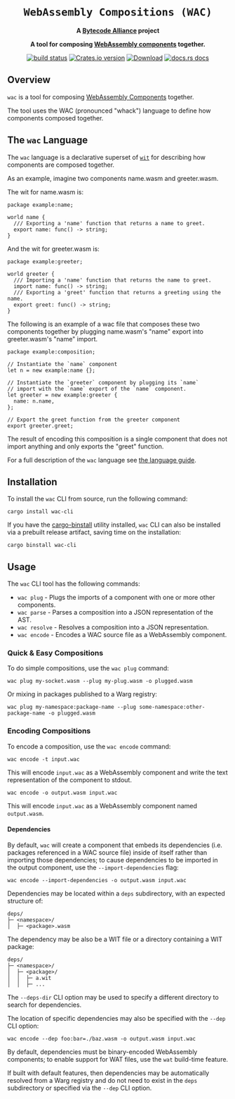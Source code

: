 <div align="center">
  <h1><code>WebAssembly Compositions (WAC)</code></h1>

<strong>A <a href="https://bytecodealliance.org/">Bytecode Alliance</a> project</strong>

  <p>
    <strong>A tool for composing <a href="https://github.com/WebAssembly/component-model/">WebAssembly components</a> together.</strong>
  </p>

  <p>
    <a href="https://github.com/bytecodealliance/wac/actions?query=workflow%3ACI"><img src="https://github.com/bytecodealliance/wac/workflows/CI/badge.svg" alt="build status" /></a>
    <a href="https://crates.io/crates/wac-parser"><img src="https://img.shields.io/crates/v/wac-cli.svg?style=flat-square" alt="Crates.io version" /></a>
    <a href="https://crates.io/crates/wac-cli"><img src="https://img.shields.io/crates/d/wac-cli.svg?style=flat-square" alt="Download" /></a>
    <a href="https://docs.rs/wac-parser/"><img src="https://img.shields.io/badge/docs-latest-blue.svg?style=flat-square" alt="docs.rs docs" /></a>
  </p>
</div>

## Overview

`wac` is a tool for composing [WebAssembly Components](https://github.com/WebAssembly/component-model)
together.

The tool uses the WAC (pronounced "whack") language to define how components
composed together.

## The `wac` Language

The `wac` language is a declarative superset of [`wit`](https://component-model.bytecodealliance.org/design/wit.html) 
for describing how components are composed together.

As an example, imagine two components name.wasm and greeter.wasm.

The wit for name.wasm is:

```wit
package example:name;

world name {
  /// Exporting a 'name' function that returns a name to greet.
  export name: func() -> string;
}
```

And the wit for greeter.wasm is:

```wit
package example:greeter;

world greeter {
  /// Importing a 'name' function that returns the name to greet.
  import name: func() -> string;
  /// Exporting a 'greet' function that returns a greeting using the name.
  export greet: func() -> string;
}
```

The following is an example of a wac file that composes these two components together 
by plugging name.wasm's "name" export into greeter.wasm's "name" import.

```wac
package example:composition;

// Instantiate the `name` component
let n = new example:name {};

// Instantiate the `greeter` component by plugging its `name`
// import with the `name` export of the `name` component.
let greeter = new example:greeter {
  name: n.name,
};

// Export the greet function from the greeter component
export greeter.greet;
```

The result of encoding this composition is a single component that
does not import anything and only exports the "greet" function.

For a full description of the `wac` language see [the language guide](LANGUAGE.md).

## Installation

To install the `wac` CLI from source, run the following command:

```
cargo install wac-cli
```

If you have the [cargo-binstall](https://github.com/cargo-bins/cargo-binstall)
utility installed, `wac` CLI can also be installed via a prebuilt
release artifact, saving time on the installation:

```
cargo binstall wac-cli
```

## Usage

The `wac` CLI tool has the following commands:

* `wac plug` - Plugs the imports of a component with one or more other components.
* `wac parse` - Parses a composition into a JSON representation of the AST.
* `wac resolve` - Resolves a composition into a JSON representation.
* `wac encode` - Encodes a WAC source file as a WebAssembly component.

### Quick & Easy Compositions

To do simple compositions, use the `wac plug` command:

```
wac plug my-socket.wasm --plug my-plug.wasm -o plugged.wasm
```

Or mixing in packages published to a Warg registry:

```
wac plug my-namespace:package-name --plug some-namespace:other-package-name -o plugged.wasm
```


### Encoding Compositions

To encode a composition, use the `wac encode` command:

```
wac encode -t input.wac
```

This will encode `input.wac` as a WebAssembly component and write the text
representation of the component to stdout.

```
wac encode -o output.wasm input.wac
```

This will encode `input.wac` as a WebAssembly component named `output.wasm`.

#### Dependencies

By default, `wac` will create a component that embeds its dependencies (i.e. packages
referenced in a WAC source file) inside of itself rather than importing those dependencies;
to cause dependencies to be imported in the output component, use the
`--import-dependencies` flag:

```
wac encode --import-dependencies -o output.wasm input.wac
```

Dependencies may be located within a `deps` subdirectory, with an expected structure of:

```
deps/
├─ <namespace>/
│  ├─ <package>.wasm
``````

The dependency may be also be a WIT file or a directory containing a WIT package:

```
deps/
├─ <namespace>/
│  ├─ <package>/
│  │  ├─ a.wit
│  │  ├─ ...
```

The `--deps-dir` CLI option may be used to specify a different directory to
search for dependencies.

The location of specific dependencies may also be specified with the `--dep` CLI option:

```
wac encode --dep foo:bar=./baz.wasm -o output.wasm input.wac
```

By default, dependencies must be binary-encoded WebAssembly components; to
enable support for WAT files, use the `wat` build-time feature.

If built with default features, then dependencies may be
automatically resolved from a Warg registry and do not need to exist in the
`deps` subdirectory or specified via the `--dep` CLI option.
